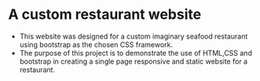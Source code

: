 # A custom restaurant website
* This website was designed for a custom imaginary seafood restaurant using bootstrap as the chosen CSS framework.
* The purpose of this project is to demonstrate the use of HTML,CSS and bootstrap in creating a single page responsive and static website for a restaurant. 